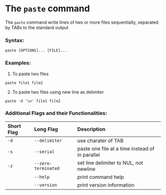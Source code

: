 # The `paste` command

The `paste` command write lines of two or more files sequentially, separated by TABs to the standard output

### Syntax:

```[linux]
paste [OPTIONS]... [FILE]...
```

### Examples:

1. To paste two files

```[linux]
paste file1 file2
```

2. To paste two files using new line as delimiter

```[linux]
paste -d '\n' file1 file2
```

### Additional Flags and their Functionalities:

| **Short Flag**     | **Long Flag**               | **Description**                                                                                                                   |
| :----------------- | :-------------------------- | :-------------------------------------------------------------------------------------------------------------------------------- |
| `-d`               | `--delimiter`                     | use charater of TAB |
| `-s`               | `--serial`              | paste one file at a time instead of in parallel |
| `-z`               | `--zero-terminated`          | set line delimiter to NUL, not newline |
|                | `--help`                    | print command help |
|                | `--version`          | print version information |
